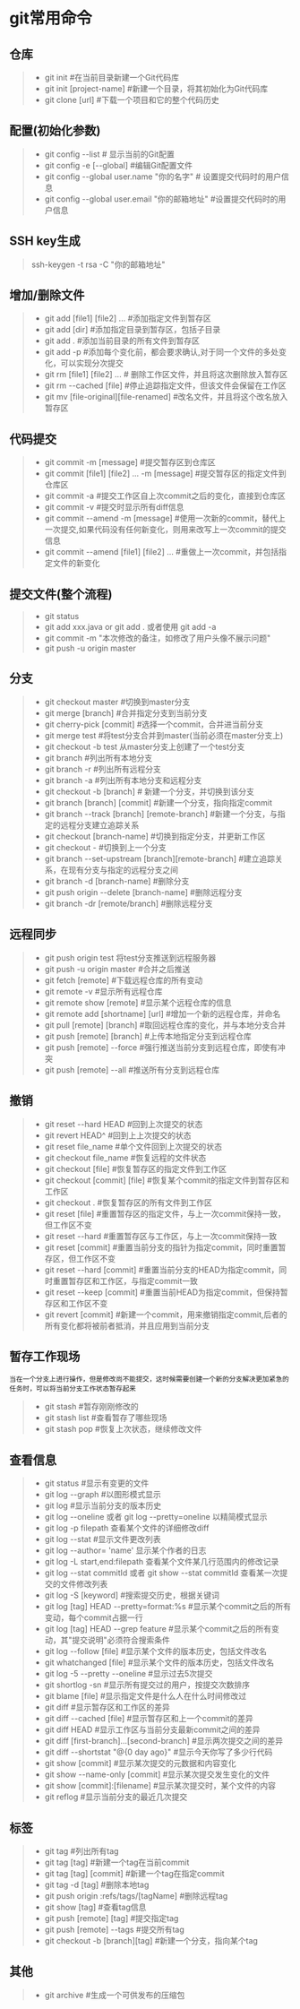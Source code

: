 # git常用命令

## 仓库
> * git init        #在当前目录新建一个Git代码库
> * git init [project-name]        #新建一个目录，将其初始化为Git代码库
> * git clone [url]        #下载一个项目和它的整个代码历史

##  配置(初始化参数)
> * git config --list    # 显示当前的Git配置
> * git config -e [--global]    #编辑Git配置文件
> * git config --global user.name "你的名字"   # 设置提交代码时的用户信息
> * git config --global user.email "你的邮箱地址"   #设置提交代码时的用户信息

## SSH key生成
>  ssh-keygen -t rsa -C "你的邮箱地址"

## 增加/删除文件
> * git add [file1] [file2] ...   #添加指定文件到暂存区
> * git add [dir]    #添加指定目录到暂存区，包括子目录
> * git add .    #添加当前目录的所有文件到暂存区
> * git add -p  #添加每个变化前，都会要求确认,对于同一个文件的多处变化，可以实现分次提交
> * git rm [file1] [file2] ...  # 删除工作区文件，并且将这次删除放入暂存区
> * git rm --cached [file]   #停止追踪指定文件，但该文件会保留在工作区
> * git mv [file-original][file-renamed]   #改名文件，并且将这个改名放入暂存区

## 代码提交
> * git commit -m [message]    #提交暂存区到仓库区
> * git commit [file1] [file2] ... -m [message]    #提交暂存区的指定文件到仓库区
> * git commit -a    #提交工作区自上次commit之后的变化，直接到仓库区
> * git commit -v   #提交时显示所有diff信息
> * git commit --amend -m [message]    #使用一次新的commit，替代上一次提交,如果代码没有任何新变化，则用来改写上一次commit的提交信息
> * git commit --amend [file1] [file2] ...     #重做上一次commit，并包括指定文件的新变化

## 提交文件(整个流程)
> * git status
> * git add xxx.java  or git add  .  或者使用  git add -a
> * git commit -m "本次修改的备注，如修改了用户头像不展示问题"  
> * git push -u origin master

## 分支
> * git checkout master   #切换到master分支
> * git merge [branch]       #合并指定分支到当前分支
> * git cherry-pick [commit]       #选择一个commit，合并进当前分支
> * git merge test     #将test分支合并到master(当前必须在master分支上)
> * git checkout -b test  从master分支上创建了一个test分支
> * git branch   #列出所有本地分支
> * git branch -r   #列出所有远程分支
> * git branch -a   #列出所有本地分支和远程分支
> * git checkout -b [branch]      # 新建一个分支，并切换到该分支
> * git branch [branch] [commit]      #新建一个分支，指向指定commit
> * git branch --track [branch] [remote-branch]       #新建一个分支，与指定的远程分支建立追踪关系
> * git checkout [branch-name]      #切换到指定分支，并更新工作区
> * git checkout -      #切换到上一个分支
> * git branch --set-upstream [branch][remote-branch]      #建立追踪关系，在现有分支与指定的远程分支之间
> * git branch -d [branch-name]      #删除分支
> * git push origin --delete [branch-name]      #删除远程分支
> * git branch -dr [remote/branch]      #删除远程分支

## 远程同步
> * git push origin test 将test分支推送到远程服务器
> * git push -u origin master    #合并之后推送
> * git fetch [remote]      #下载远程仓库的所有变动
> * git remote -v      #显示所有远程仓库
> * git remote show [remote]      #显示某个远程仓库的信息
> * git remote add [shortname] [url]      #增加一个新的远程仓库，并命名
> * git pull [remote] [branch]      #取回远程仓库的变化，并与本地分支合并
> * git push [remote] [branch]      #上传本地指定分支到远程仓库
> * git push [remote] --force      #强行推送当前分支到远程仓库，即使有冲突
> * git push [remote] --all      #推送所有分支到远程仓库

## 撤销
> * git reset --hard HEAD      #回到上次提交的状态
> * git revert HEAD^      #回到上上次提交的状态
> * git reset  file_name     #单个文件回到上次提交的状态
> * git checkout file_name     #恢复远程的文件状态
> * git checkout [file]      #恢复暂存区的指定文件到工作区
> * git checkout [commit] [file]       #恢复某个commit的指定文件到暂存区和工作区
> * git checkout .      #恢复暂存区的所有文件到工作区
> * git reset [file]      #重置暂存区的指定文件，与上一次commit保持一致，但工作区不变
> * git reset --hard       #重置暂存区与工作区，与上一次commit保持一致
> * git reset [commit]      #重置当前分支的指针为指定commit，同时重置暂存区，但工作区不变
> * git reset --hard [commit]       #重置当前分支的HEAD为指定commit，同时重置暂存区和工作区，与指定commit一致
> * git reset --keep [commit]      #重置当前HEAD为指定commit，但保持暂存区和工作区不变
> * git revert [commit]      #新建一个commit，用来撤销指定commit,后者的所有变化都将被前者抵消，并且应用到当前分支

## 暂存工作现场
`当在一个分支上进行操作，但是修改尚不能提交，这时候需要创建一个新的分支解决更加紧急的任务时，可以将当前分支工作状态暂存起来`
> * git stash      #暂存刚刚修改的
> * git stash list      #查看暂存了哪些现场
> * git stash pop      #恢复上次状态，继续修改文件

## 查看信息
> * git status       #显示有变更的文件
> * git log --graph     #以图形模式显示
> * git log      #显示当前分支的版本历史  
> * git log --oneline  或者 git log --pretty=oneline 以精简模式显示
> * git log -p filepath 查看某个文件的详细修改diff
> * git log --stat      #显示文件更改列表
> * git log --author= 'name' 显示某个作者的日志
> * git log -L start,end:filepath 查看某个文件某几行范围内的修改记录
> * git log --stat commitId  或者 git show --stat commitId 查看某一次提交的文件修改列表  
> * git log -S [keyword]      #搜索提交历史，根据关键词
> * git log [tag] HEAD --pretty=format:%s       #显示某个commit之后的所有变动，每个commit占据一行
> * git log [tag] HEAD --grep feature      #显示某个commit之后的所有变动，其"提交说明"必须符合搜索条件
> * git log --follow [file]      #显示某个文件的版本历史，包括文件改名
> * git whatchanged [file]        #显示某个文件的版本历史，包括文件改名
> * git log -5 --pretty --oneline      #显示过去5次提交
> * git shortlog -sn       #显示所有提交过的用户，按提交次数排序
> * git blame [file]      #显示指定文件是什么人在什么时间修改过
> * git diff      #显示暂存区和工作区的差异
> * git diff --cached [file]      #显示暂存区和上一个commit的差异
> * git diff HEAD      #显示工作区与当前分支最新commit之间的差异
> * git diff [first-branch]...[second-branch]      #显示两次提交之间的差异
> * git diff --shortstat "@{0 day ago}"      #显示今天你写了多少行代码
> * git show [commit]      #显示某次提交的元数据和内容变化
> * git show --name-only [commit]      #显示某次提交发生变化的文件
> * git show [commit]:[filename]      #显示某次提交时，某个文件的内容
> * git reflog      #显示当前分支的最近几次提交

## 标签
> * git tag      #列出所有tag
> * git tag [tag]      #新建一个tag在当前commit
> * git tag [tag] [commit]       #新建一个tag在指定commit
> * git tag -d [tag]      #删除本地tag
> * git push origin :refs/tags/[tagName]      #删除远程tag
> * git show [tag]      #查看tag信息
> * git push [remote] [tag]      #提交指定tag
> * git push [remote] --tags      #提交所有tag
> * git checkout -b [branch][tag]      #新建一个分支，指向某个tag

## 其他
> * git archive      #生成一个可供发布的压缩包
